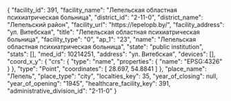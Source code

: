 {
    "facility_id": 391,
    "facility_name": "Лепельская областная психиатрическая больница",
    "district_id": "2-11-0",
    "district_name": "Лепельский район",
    "facility_url": "https:\/\/lepelopb.by\/",
    "facility_address": "ул. Витебская",
    "title": "Лепельская областная психиатрическая больница",
    "facility_type": "0",
    "ap_1": "23",
    "name": "Лепельская областная психиатрическая больница",
    "state": "public institution",
    "stats": [],
    "med_id": 10214251,
    "address": "ул. Витебская",
    "devices": [],
    "coord_x_y": {
        "crs": {
            "type": "name",
            "properties": {
                "name": "EPSG:4326"
            }
        },
        "type": "Point",
        "coordinates": [
            28.697,
            54.8841
        ]
    },
    "place_name": "Лепель",
    "place_type": "city",
    "localties_key": 35,
    "year_of_closing": null,
    "year_of_opening": "1945",
    "healthcare_facility_key": 391,
    "administrative_division_id": "2-11-0"
}